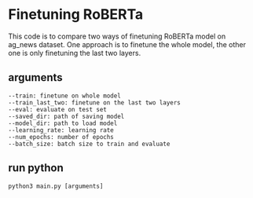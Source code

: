 # Finetuning RoBERTa
This code is to compare two ways of finetuning RoBERTa model on ag_news dataset. One approach is to finetune the whole model, the other one is only finetuning the last two layers.

## arguments
```
--train: finetune on whole model
--train_last_two: finetune on the last two layers
--eval: evaluate on test set
--saved_dir: path of saving model
--model_dir: path to load model
--learning_rate: learning rate
--num_epochs: number of epochs
--batch_size: batch size to train and evaluate
```

## run python
```
python3 main.py [arguments]
```
